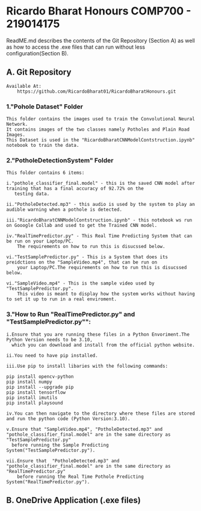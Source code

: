 # Ricardo Bharat Honours COMP700 - 219014175

ReadME.md describes the contents of the Git Repository (Section A) as well as how to access the .exe files that can run without less configuration(Section B).

## A. Git Repository 
    Available At:
        https://github.com/RicardoBharat01/RicardoBharatHonours.git

### 1."Pohole Dataset" Folder

    This folder contains the images used to train the Convolutional Neural Network.
    It contains images of the two classes namely Potholes and Plain Road Images.
    This Dataset is used in the "RicardoBharatCNNModelContstruction.ipynb" notebook to train the data.
    
### 2."PotholeDetectionSystem" Folder

    This folder contains 6 items:
    
    i."pothole_classifier_final.model" - this is the saved CNN model after training that has a final accuracy of 92.72% on the 
       testing data.
      
    ii."PotholeDetected.mp3" - this audio is used by the system to play an audible warning when a pothole is detected.
      
    iii."RicardoBharatCNNModelContstruction.ipynb" - this notebook ws run on Gooogle Collab and used to get the Trained CNN model.
      
    iv."RealTimePredictor.py" - This Real Time Predicting System that can be run on your Laptop/PC.
        The requirements on how to run this is disucssed below.
      
    vi."TestSamplePredictor.py" - This is a System that does its preidctions on the "SampleVideo.mp4", that can be run on 
        your Laptop/PC.The requirements on how to run this is disucssed below.
      
    vi."SampleVideo.mp4" - This is the sample video used by "TestSamplePredictor.py".
        This video is meant to display how the system works without having to set it up to run in a real enviroment.
      
### 3."How to Run "RealTimePredictor.py" and "TestSamplePredictor.py"":

    i.Ensure that you are running these files in a Python Envoriment.The Python Version needs to be 3.10,
      which you can download and install from the official python website.

    ii.You need to have pip installed.

    iii.Use pip to install libaries with the following commands:
```
pip install opencv-python
pip install numpy
pip install --upgrade pip
pip install tensorflow
pip install imutils
pip install playsound
 ```
    iv.You can then navigate to the directory where these files are stored and run the python code (Python Version:3.10).

    v.Ensure that "SampleVideo.mp4", "PotholeDetected.mp3" and "pothole_classifier_final.model" are in the same directory as "TestSamplePredictor.py" 
      before running the Sample Predicting System("TestSamplePredictor.py"). 

    vii.Ensure that  "PotholeDetected.mp3" and "pothole_classifier_final.model" are in the same directory as "RealTimePredictor.py"
        before running the Real Time Pothole Predicting System("RealTimePredictor.py"). 
        
## B. OneDrive Application (.exe files) 
